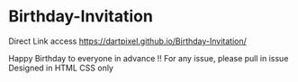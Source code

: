 # Birthday-Invitation
Direct Link access 
https://dartpixel.github.io/Birthday-Invitation/
  
Happy Birthday to everyone in advance !!
For any issue, please pull in issue
Designed in HTML CSS only
